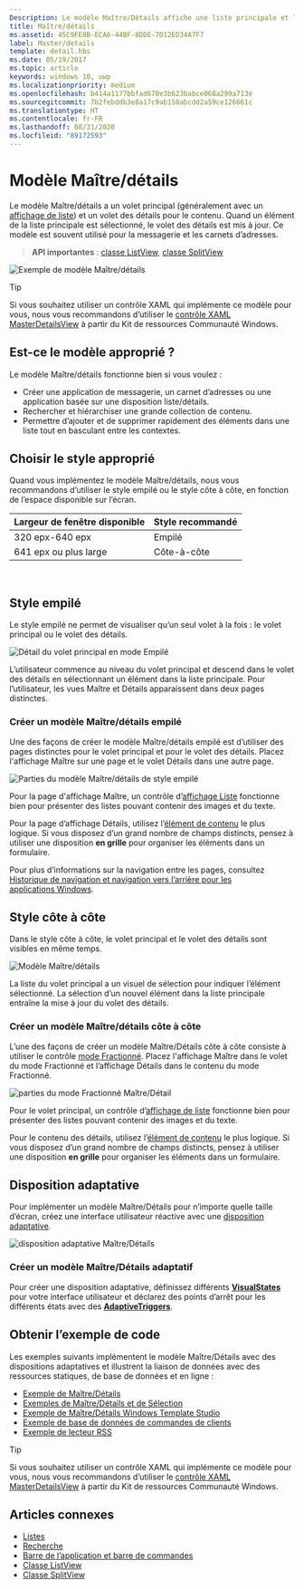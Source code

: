 ```yaml
---
Description: Le modèle Maître/Détails affiche une liste principale et les détails de l’élément actuellement sélectionné. Ce modèle est souvent utilisé pour les listes/carnets d’adresse de messagerie et de contacts.
title: Maître/détails
ms.assetid: 45C9FE8B-ECA6-44BF-8DDE-7D12ED34A7F7
label: Master/details
template: detail.hbs
ms.date: 05/19/2017
ms.topic: article
keywords: windows 10, uwp
ms.localizationpriority: medium
ms.openlocfilehash: b414a1177bbfad670e3b623babce068a299a713e
ms.sourcegitcommit: 7b2febddb3e8a17c9ab158abcdd2a59ce126661c
ms.translationtype: HT
ms.contentlocale: fr-FR
ms.lasthandoff: 08/31/2020
ms.locfileid: "89172593"
---
```

# <a name="masterdetails-pattern"></a>Modèle Maître/détails

 

Le modèle Maître/détails a un volet principal (généralement avec un [affichage de liste](lists.md)) et un volet des détails pour le contenu. Quand un élément de la liste principale est sélectionné, le volet des détails est mis à jour. Ce modèle est souvent utilisé pour la messagerie et les carnets d’adresses.

> **API importantes** : [classe ListView](/uwp/api/Windows.UI.Xaml.Controls.ListView), [classe SplitView](/uwp/api/windows.ui.xaml.controls.splitview)

![Exemple de modèle Maître/détails](images/HIGSecOne_MasterDetail.png)

> [!TIP]
> Si vous souhaitez utiliser un contrôle XAML qui implémente ce modèle pour vous, nous vous recommandons d’utiliser le [contrôle XAML MasterDetailsView](/windows/communitytoolkit/controls/masterdetailsview) à partir du Kit de ressources Communauté Windows.

## <a name="is-this-the-right-pattern"></a>Est-ce le modèle approprié ?

Le modèle Maître/détails fonctionne bien si vous voulez :

-   Créer une application de messagerie, un carnet d’adresses ou une application basée sur une disposition liste/détails.
-   Rechercher et hiérarchiser une grande collection de contenu.
-   Permettre d’ajouter et de supprimer rapidement des éléments dans une liste tout en basculant entre les contextes.

## <a name="choose-the-right-style"></a>Choisir le style approprié

Quand vous implémentez le modèle Maître/détails, nous vous recommandons d’utiliser le style empilé ou le style côte à côte, en fonction de l’espace disponible sur l’écran.

| Largeur de fenêtre disponible | Style recommandé |
|------------------------|-------------------|
| 320 epx-640 epx        | Empilé           |
| 641 epx ou plus large       | Côte-à-côte      |

 
## <a name="stacked-style"></a>Style empilé

Le style empilé ne permet de visualiser qu’un seul volet à la fois : le volet principal ou le volet des détails.

![Détail du volet principal en mode Empilé](images/patterns-md-stacked.png)

L’utilisateur commence au niveau du volet principal et descend dans le volet des détails en sélectionnant un élément dans la liste principale. Pour l’utilisateur, les vues Maître et Détails apparaissent dans deux pages distinctes.

### <a name="create-a-stacked-masterdetails-pattern"></a>Créer un modèle Maître/détails empilé

Une des façons de créer le modèle Maître/détails empilé est d’utiliser des pages distinctes pour le volet principal et pour le volet des détails. Placez l'affichage Maître sur une page et le volet Détails dans une autre page.

![Parties du modèle Maître/détails de style empilé](images/patterns-md-stacked-parts.png)

Pour la page d'affichage Maître, un contrôle d’[affichage Liste](lists.md) fonctionne bien pour présenter des listes pouvant contenir des images et du texte. 

Pour la page d’affichage Détails, utilisez l’[élément de contenu](../layout/layout-panels.md) le plus logique. Si vous disposez d’un grand nombre de champs distincts, pensez à utiliser une disposition **en grille** pour organiser les éléments dans un formulaire.

Pour plus d’informations sur la navigation entre les pages, consultez [Historique de navigation et navigation vers l’arrière pour les applications Windows](../basics/navigation-history-and-backwards-navigation.md).

## <a name="side-by-side-style"></a>Style côte à côte

Dans le style côte à côte, le volet principal et le volet des détails sont visibles en même temps.

![Modèle Maître/détails](images/patterns-masterdetail-400x227.png)

La liste du volet principal a un visuel de sélection pour indiquer l’élément sélectionné. La sélection d’un nouvel élément dans la liste principale entraîne la mise à jour du volet des détails.

### <a name="create-a-side-by-side-masterdetails-pattern"></a>Créer un modèle Maître/détails côte à côte

L’une des façons de créer un modèle Maître/Détails côte à côte consiste à utiliser le contrôle [mode Fractionné](split-view.md). Placez l'affichage Maître dans le volet du mode Fractionné et l’affichage Détails dans le contenu du mode Fractionné.

![parties du mode Fractionné Maître/Détail](images/patterns_md_splitview_parts.png)

Pour le volet principal, un contrôle d’[affichage de liste](lists.md) fonctionne bien pour présenter des listes pouvant contenir des images et du texte.

Pour le contenu des détails, utilisez l’[élément de contenu](../layout/layout-panels.md) le plus logique. Si vous disposez d’un grand nombre de champs distincts, pensez à utiliser une disposition **en grille** pour organiser les éléments dans un formulaire.

## <a name="adaptive-layout"></a>Disposition adaptative

Pour implémenter un modèle Maître/Détails pour n’importe quelle taille d’écran, créez une interface utilisateur réactive avec une [disposition adaptative](../layout/layouts-with-xaml.md).

![disposition adaptative Maître/Détails](images/patterns_masterdetail.png)

### <a name="create-an-adaptive-masterdetails-pattern"></a>Créer un modèle Maître/Détails adaptatif
Pour créer une disposition adaptative, définissez différents [**VisualStates**](/uwp/api/windows.ui.xaml.visualstate) pour votre interface utilisateur et déclarez des points d’arrêt pour les différents états avec des [**AdaptiveTriggers**](/uwp/api/Windows.UI.Xaml.AdaptiveTrigger).

## <a name="get-the-sample-code"></a>Obtenir l’exemple de code

Les exemples suivants implémentent le modèle Maître/Détails avec des dispositions adaptatives et illustrent la liaison de données avec des ressources statiques, de base de données et en ligne : 
- [Exemple de Maître/Détails](https://github.com/Microsoft/Windows-universal-samples/tree/master/Samples/XamlMasterDetail) 
- [Exemples de Maître/Détails et de Sélection](https://github.com/Microsoft/Windows-universal-samples/tree/master/Samples/XamlListView)
- [Exemple de Maître/Détails Windows Template Studio](https://github.com/Microsoft/WindowsTemplateStudio/tree/master/templates/Uwp/Pages/MasterDetail)
- [Exemple de base de données de commandes de clients](https://github.com/Microsoft/Windows-appsample-customers-orders-database)
- [Exemple de lecteur RSS](https://github.com/Microsoft/Windows-appsample-rssreader)

> [!TIP]
> Si vous souhaitez utiliser un contrôle XAML qui implémente ce modèle pour vous, nous vous recommandons d’utiliser le [contrôle XAML MasterDetailsView](/windows/communitytoolkit/controls/masterdetailsview) à partir du Kit de ressources Communauté Windows.

## <a name="related-articles"></a>Articles connexes

- [Listes](lists.md)
- [Recherche](search.md)
- [Barre de l’application et barre de commandes](app-bars.md)
- [Classe ListView](/uwp/api/Windows.UI.Xaml.Controls.ListView)
- [Classe SplitView](/uwp/api/windows.ui.xaml.controls.splitview)